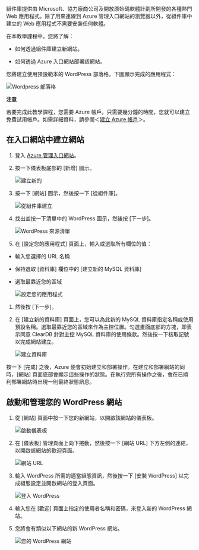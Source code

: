 組件庫提供由 Microsoft、協力廠商公司及開放原始碼軟體計劃所開發的各種熱門 Web 應用程式。除了用來連線到 Azure 管理入口網站的瀏覽器以外，從組件庫中建立的 Web 應用程式不需要安裝任何軟體。

在本教學課程中，您將了解：

-   如何透過組件庫建立新網站。

-   如何透過 Azure 入口網站部署該網站。

您將建立使用預設範本的 WordPress 部落格。下圖顯示完成的應用程式：

![Wordpress 部落格][Wordpress 部落格]

<div class="dev-callout"><strong>注意</strong>
<p>若要完成此教學課程，您需要 Azure 帳戶。只需要幾分鐘的時間，您就可以建立免費試用帳戶。如需詳細資料，請參閱＜<a href="http://www.windowsazure.com/zh-tw/develop/php/tutorials/create-a-windows-azure-account/" target="_blank">建立 Azure 帳戶</a>＞。</p>
</div>

## 在入口網站中建立網站

1.  登入 [Azure 管理入口網站][Azure 管理入口網站]。

2.  按一下儀表板底部的 [新增] 圖示。

    ![建立新的][建立新的]

3.  按一下 [網站] 圖示，然後按一下 [從組件庫]。

    ![從組件庫建立][從組件庫建立]

4.  找出並按一下清單中的 WordPress 圖示，然後按 [下一步]。

    ![WordPress 來源清單][WordPress 來源清單]

5.  在 [設定您的應用程式\] 頁面上，輸入或選取所有欄位的值：

-   輸入您選擇的 URL 名稱
-   保持選取 [資料庫] 欄位中的 [建立新的 MySQL 資料庫]
-   選取最靠近您的區域

    ![設定您的應用程式][設定您的應用程式]

1.  然後按 [下一步]。

2.  在 [建立新的資料庫] 頁面上，您可以為此新的 MySQL 資料庫指定名稱或使用預設名稱。選取最靠近您的區域來作為主控位置。勾選畫面底部的方塊，即表示同意 ClearDB 針對主控 MySQL 資料庫的使用條款。然後按一下核取記號以完成網站建立。

    ![建立資料庫][建立資料庫]

按一下 [完成] 之後，Azure 便會初始建立和部署操作。在建立和部署網站的同時，[網站] 頁面底部會顯示這些操作的狀態。在執行完所有操作之後，會在已順利部署網站時出現一則最終狀態訊息。

## 啟動和管理您的 WordPress 網站

1.  從 [網站] 頁面中按一下您的新網站，以開啟該網站的儀表板。

    ![啟動儀表板][啟動儀表板]

2.  在 [儀表板] 管理頁面上向下捲動，然後按一下 [網站 URL\] 下方左側的連結，以開啟該網站的歡迎頁面。

    ![網站 URL][網站 URL]

3.  輸入 WordPress 所需的適當組態資訊，然後按一下 [安裝 WordPress] 以完成組態設定並開啟網站的登入頁面。

    ![登入 WordPress][登入 WordPress]

4.  輸入您在 [歡迎] 頁面上指定的使用者名稱和密碼，來登入新的 WordPress 網站。

5.  您將會有類似以下網站的新 WordPress 網站。

    ![您的 WordPress 網站][Wordpress 部落格]

  [Wordpress 部落格]: ./media/website-from-gallery/wordpressgallery-09.png
  [Azure 管理入口網站]: http://manage.windowsazure.com
  [建立新的]: ./media/website-from-gallery/wordpressgallery-01.png
  [從組件庫建立]: ./media/website-from-gallery/wordpressgallery-02.png
  [WordPress 來源清單]: ./media/website-from-gallery/wordpressgallery-03.png
  [設定您的應用程式]: ./media/website-from-gallery/wordpressgallery-04.png
  [建立資料庫]: ./media/website-from-gallery/wordpressgallery-05.png
  [啟動儀表板]: ./media/website-from-gallery/wordpressgallery-06.png
  [網站 URL]: ./media/website-from-gallery/wordpressgallery-07.png
  [登入 WordPress]: ./media/website-from-gallery/wordpressgallery-08.png
